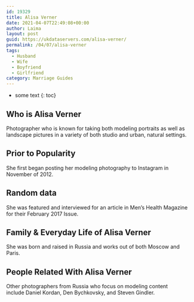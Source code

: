 ```yaml
---
id: 19329
title: Alisa Verner
date: 2021-04-07T22:49:08+00:00
author: Laima
layout: post
guid: https://ukdataservers.com/alisa-verner/
permalink: /04/07/alisa-verner
tags:
  - Husband
  - Wife
  - Boyfriend
  - Girlfriend
category: Marriage Guides
---
```


* some text
{: toc}


## Who is Alisa Verner
                  
                  
                  
Photographer who is known for taking both modeling portraits as well as landscape pictures in a variety of both studio and urban, natural settings. 
                  
              
            
              
            
                
                
                
## Prior to Popularity
                  
                  
                  
She first began posting her modeling photography to Instagram in November of 2012. 
                  
              
            
              
            
                
                
                
## Random data
                  
                  
                  
She was featured and interviewed for an article in Men&#8217;s Health Magazine for their February 2017 Issue. 
                  
              
            
              
            
                
                
                
## Family & Everyday Life of Alisa Verner
                  
                  
                  
She was born and raised in Russia and works out of both Moscow and Paris. 
                  
              
            
              
            
                
                
                
## People Related With Alisa Verner
                  
                  
                  
Other photographers from Russia who focus on modeling content include Daniel Kordan, Den Bychkovsky, and Steven Gindler. 
                  
              
            
              
            
                
              
            
              
              
            
            
              
            
          
          
          